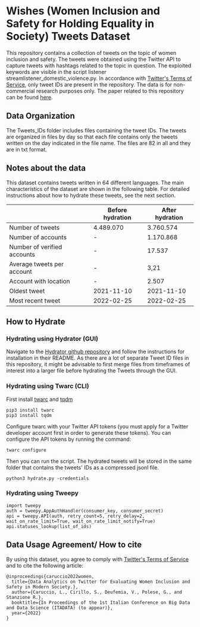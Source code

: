 # Wishes (Women Inclusion and Safety for Holding Equality in Society) Tweets Dataset

This repository contains a collection of tweets on the topic of women inclusion and safety. The tweets were obtained using the Twitter API to capture tweets with hashtags related to the topic in question. The exploited keywords are visible in the script listener streamlistener_domestic_violence.py. In accordance with [Twitter's Terms of Service](https://twitter.com/en/tos), only tweet IDs are present in the repository. The data is for non-commercial research purposes only. 
The paper related to this repository can be found [here]().

## Data Organization

The Tweets_IDs folder includes files containing the tweet IDs. The tweets are organized in files by day so that each file contains only the tweets written on the day indicated in the file name. The files are 82 in all and they are in txt format.

## Notes about the data
This dataset contains tweets written in 64 different languages. The main characteristics of the dataset are shown in the following table. For detailed instructions about how to hydrate these tweets, see the next section.

|               | Before hydration | After hydration |
| ------------- | ------------- | ------------- |
| Number of tweets  | 4.489.070  | 3.760.574  |
| Number of accounts  | -  | 1.170.868  |
| Number of verified accounts  | -  | 17.537  |
| Average tweets per account  | -  | 3,21  |
| Account with location  | -  | 2.507  |
| Oldest tweet  | 2021-11-10  | 2021-11-10  |
| Most recent tweet  | 2022-02-25  | 2022-02-25  |
## How to Hydrate

### Hydrating using Hydrator (GUI)

Navigate to the [Hydrator github repository](https://github.com/DocNow/hydrator) and follow the instructions for installation in their README. As there are a lot of separate Tweet ID files in this repository, it might be advisable to first merge files from timeframes of interest into a larger file before hydrating the Tweets through the GUI.

### Hydrating using Twarc (CLI)

First install [twarc](https://twarc-project.readthedocs.io/en/latest/) and [tqdm](https://tqdm.github.io/)

```
pip3 install twarc
pip3 install tqdm
```

Configure twarc with your Twitter API tokens (you must apply for a Twitter developer account first in order to generate these tokens). You can configure the API tokens by running the command:

```
twarc configure
```
Then you can run the script. The hydrated tweets will be stored in the same folder that contains the tweets' IDs as a compressed jsonl file. 
```
python3 hydrate.py -credentials
```


### Hydrating using Tweepy
```
import tweepy
auth = tweepy.AppAuthHandler(consumer_key, consumer_secret)
api = tweepy.API(auth, retry_count=5, retry_delay=2, wait_on_rate_limit=True, wait_on_rate_limit_notify=True)
api.statuses_lookup(list_of_ids) 
```
## Data Usage Agreement/ How to cite

By using this dataset, you agree to comply with [Twitter's Terms of Service](https://twitter.com/en/tos) and to cite the following article: 

```
@inproceedings{caruccio2022women,
  title={Data Analytics on Twitter for Evaluating Women Inclusion and Safety in Modern Society.},
  author={Caruccio, L., Cirillo, S., Deufemia, V., Polese, G., and Stanzione R.},
  booktitle={In Proceedings of the 1st Italian Conference on Big Data and Data Science (ITADATA) (to appear)},
  year={2022}
}
```
